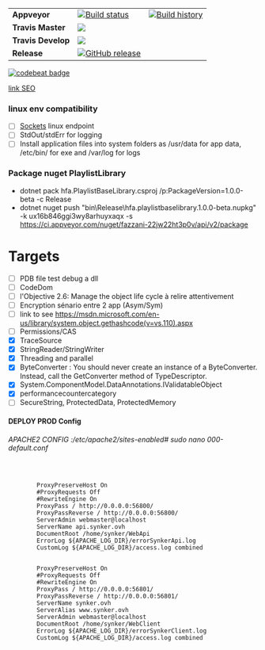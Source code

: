 ﻿| | | |
|-|-|-|
| **Appveyor** | [![Build status](https://ci.appveyor.com/api/projects/status/hwigxlp50tlut2ws?svg=true)](https://ci.appveyor.com/project/Fazzani/synker2-8v1uw) |[![Build history](https://buildstats.info/appveyor/chart/Fazzani/synker2-8v1uw)](https://ci.appveyor.com/project/dustinmoris/ci-buildstats/history)|
| **Travis Master** | [![](https://travis-ci.org/Fazzani/Synker2.svg?branch=master)](https://travis-ci.org/Fazzani/Synker2) |
| **Travis Develop** | [![](https://travis-ci.org/Fazzani/Synker2.svg?branch=Develop)](https://travis-ci.org/Fazzani/Synker2) |
| **Release** | [![GitHub release](https://img.shields.io/github/release/Fazzani/Synker2.svg?style=for-the-badge)](https://github.com/Fazzani/Synker2/releases/latest) |

[![codebeat badge](https://codebeat.co/badges/d1235125-1d3c-4471-b5a4-a5a75f525b58)](https://codebeat.co/projects/github-com-fazzani-synker2-master)

[link SEO](https://github.com/angular/universal/tree/master/modules/aspnetcore-engine)

### linux env compatibility

- [ ] [Sockets](http://www.c-sharpcorner.com/article/building-a-tcp-server-in-net-core-on-ubuntu/) linux endpoint
- [ ] StdOut/stdErr for logging
- [ ] Install application files into system folders as /usr/data for app data, /etc/bin/ for exe and /var/log for logs
  
### Package nuget PlaylistLibrary

- dotnet pack hfa.PlaylistBaseLibrary.csproj /p:PackageVersion=1.0.0-beta -c Release
- dotnet nuget push "bin\Release\hfa.playlistbaselibrary.1.0.0-beta.nupkg" -k ux16b846ggi3wy8arhuyxaqx -s https://ci.appveyor.com/nuget/fazzani-22jw22ht3p0v/api/v2/package

Targets
=========
- [ ] PDB file test debug a dll
- [ ] CodeDom
- [ ] l'Objective 2.6: Manage the object life cycle à relire attentivement
- [ ] Encryption sénario entre 2 app (Asym/Sym)
- [ ] link to see https://msdn.microsoft.com/en-us/library/system.object.gethashcode(v=vs.110).aspx
- [ ] Permissions/CAS
- [x] TraceSource
- [x] StringReader/StringWriter
- [x] Threading and parallel
- [x] ByteConverter : You should never create an instance of a ByteConverter. Instead, call the GetConverter method of TypeDescriptor.
- [x] System.ComponentModel.DataAnnotations.IValidatableObject
- [x] performancecountercategory
- [ ] SecureString, ProtectedData, ProtectedMemory

#### DEPLOY PROD Config
###### APACHE2 CONFIG :/etc/apache2/sites-enabled# sudo nano 000-default.conf
<pre>
<code>
<VirtualHost *:80>
        ProxyPreserveHost On
        #ProxyRequests Off
        #RewriteEngine On
        ProxyPass / http://0.0.0.0:56800/
        ProxyPassReverse / http://0.0.0.0:56800/
        ServerAdmin webmaster@localhost
        ServerName api.synker.ovh
        DocumentRoot /home/synker/WebApi
        ErrorLog ${APACHE_LOG_DIR}/errorSynkerApi.log
        CustomLog ${APACHE_LOG_DIR}/access.log combined
</VirtualHost>
<VirtualHost *:80>
        ProxyPreserveHost On
        #ProxyRequests Off
        #RewriteEngine On
        ProxyPass / http://0.0.0.0:56801/
        ProxyPassReverse / http://0.0.0.0:56801/
        ServerName synker.ovh
        ServerAlias www.synker.ovh
        ServerAdmin webmaster@localhost
        DocumentRoot /home/synker/WebClient
        ErrorLog ${APACHE_LOG_DIR}/errorSynkerClient.log
        CustomLog ${APACHE_LOG_DIR}/access.log combined
</VirtualHost>
</code>
</pre>
